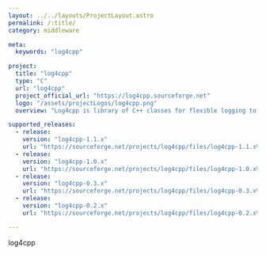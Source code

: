 ```yaml
---
layout: ../../layouts/ProjectLayout.astro
permalink: /:title/
category: middleware

meta:
  keywords: "log4cpp"

project:
  title: "log4cpp"
  type: "C"
  url: "log4cpp"
  project_official_url: "https://log4cpp.sourceforge.net"
  logo: "/assets/projectLogos/log4cpp.png"
  overview: "Log4cpp is library of C++ classes for flexible logging to files, syslog, IDSA and other destinations. It is modeled after the Log4j Java library, staying as close to their API as is reasonable."

supported_releases:
  - release:
    version: "log4cpp-1.1.x"
    url: "https://sourceforge.net/projects/log4cpp/files/log4cpp-1.1.x%20%28new%29/"
  - release:
    version: "log4cpp-1.0.x"
    url: "https://sourceforge.net/projects/log4cpp/files/log4cpp-1.0.x%20%28old%29/"
  - release:
    version: "log4cpp-0.3.x"
    url: "https://sourceforge.net/projects/log4cpp/files/log4cpp-0.3.x%20%28old%29/"
  - release:
    version: "log4cpp-0.2.x"
    url: "https://sourceforge.net/projects/log4cpp/files/log4cpp-0.2.x%20%28old%29/"

---
```


<p>log4cpp</p>

